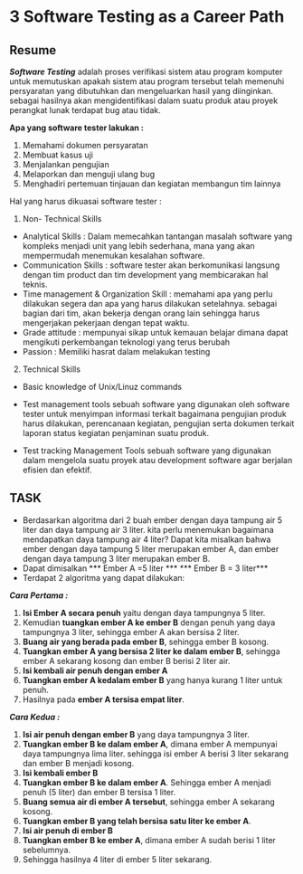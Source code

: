# 3 Software Testing as a Career Path

##  Resume 
***Software Testing*** adalah proses verifikasi sistem atau program komputer untuk memutuskan apakah sistem atau program tersebut telah memenuhi persyaratan yang dibutuhkan dan mengeluarkan hasil yang diinginkan.
sebagai hasilnya akan mengidentifikasi dalam suatu produk atau proyek perangkat lunak terdapat bug atau tidak.

**Apa yang software tester lakukan :**
1. Memahami dokumen persyaratan
2. Membuat kasus uji
3. Menjalankan pengujian
4. Melaporkan dan menguji ulang bug
5. Menghadiri pertemuan tinjauan dan kegiatan membangun tim lainnya

Hal yang harus dikuasai software tester : 
1. Non- Technical Skills
- Analytical Skills : Dalam memecahkan tantangan masalah software yang kompleks menjadi unit yang lebih sederhana, mana yang akan mempermudah menemukan kesalahan software.
- Communication Skills : software tester akan berkomunikasi langsung dengan tim product dan tim development yang membicarakan hal teknis.
- Time management & Organization Skill : memahami apa yang perlu dilakukan segera dan apa yang harus dilakukan setelahnya. sebagai bagian dari tim, akan bekerja dengan orang lain sehingga harus mengerjakan pekerjaan dengan tepat waktu.
- Grade attitude : mempunyai sikap untuk kemauan belajar dimana dapat mengikuti perkembangan teknologi yang terus berubah
- Passion : Memiliki hasrat dalam melakukan testing

2. Technical Skills
- Basic knowledge of Unix/Linuz commands


- Test management tools sebuah software yang digunakan oleh software tester untuk menyimpan informasi terkait bagaimana pengujian produk harus dilakukan, perencanaan kegiatan, pengujian serta dokumen terkait  laporan status kegiatan penjaminan suatu produk.

- Test tracking Management Tools sebuah software yang digunakan dalam mengelola suatu proyek atau development software agar berjalan efisien dan efektif.


## TASK 
- Berdasarkan algoritma dari 2 buah ember dengan daya tampung air 5 liter dan daya tampung air 3 liter. kita perlu menemukan bagaimana mendapatkan daya tampung air 4 liter? Dapat kita misalkan bahwa ember dengan daya tampung 5 liter merupakan ember A, dan ember dengan daya tampung 3 liter merupakan ember B.
- Dapat dimisalkan  *** Ember A =5 liter ***  *** Ember B = 3 liter***
- Terdapat 2 algoritma yang dapat dilakukan: 
  
***Cara Pertama :***
1. **Isi Ember A secara penuh** yaitu dengan daya tampungnya 5 liter. 
2. Kemudian **tuangkan ember A ke ember B** dengan penuh yang daya tampungnya 3 liter, sehingga ember A akan bersisa 2 liter.
3. **Buang air yang berada pada ember B**, sehingga ember B kosong.
4. **Tuangkan ember A yang bersisa 2 liter ke dalam ember B**, sehingga ember A sekarang kosong dan ember B berisi 2 liter air.
5. **Isi kembali air penuh dengan ember A**
6. **Tuangkan ember A kedalam ember B** yang hanya kurang 1 liter untuk penuh.
7. Hasilnya pada **ember A tersisa empat liter**.

***Cara Kedua :***
1. **Isi air penuh dengan ember B** yang daya tampungnya 3 liter.
2. **Tuangkan ember B ke dalam ember A**, dimana ember A mempunyai daya tampungnya lima liter. sehingga isi ember A berisi 3 liter sekarang dan ember B menjadi kosong.
3. **Isi kembali ember B**
4. **Tuangkan ember B ke dalam ember A**. Sehingga ember A menjadi penuh (5 liter) dan ember B tersisa 1 liter.
5. **Buang semua air di ember A tersebut**, sehingga ember A sekarang kosong.
6. **Tuangkan ember B yang telah bersisa satu liter ke ember A**. 
7. **Isi air penuh di ember B**
8. **Tuangkan ember B ke ember A**, dimana ember A sudah berisi 1 liter sebelumnya.
9. Sehingga hasilnya 4 liter di ember 5 liter sekarang.



